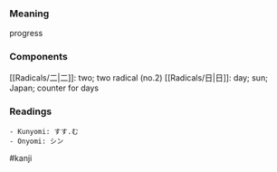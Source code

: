 ### Meaning

progress

### Components

[[Radicals/二|二]]: two; two radical (no.2) [[Radicals/日|日]]: day; sun; Japan; counter for days

### Readings

```
- Kunyomi: すす.む
- Onyomi: シン
```

#kanji